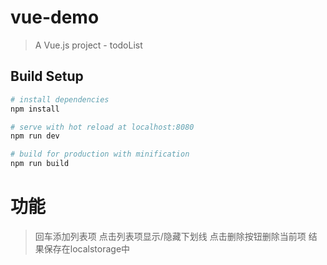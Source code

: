 # vue-demo

> A Vue.js project - todoList

## Build Setup

``` bash
# install dependencies
npm install

# serve with hot reload at localhost:8080
npm run dev

# build for production with minification
npm run build
```

# 功能

> 回车添加列表项
点击列表项显示/隐藏下划线
点击删除按钮删除当前项
结果保存在localstorage中